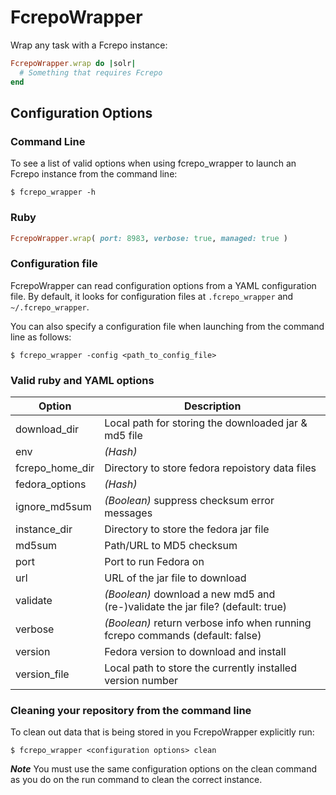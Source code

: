 # FcrepoWrapper

Wrap any task with a Fcrepo instance:

```ruby
FcrepoWrapper.wrap do |solr|
  # Something that requires Fcrepo
end
```

## Configuration Options

### Command Line
To see a list of valid options when using fcrepo_wrapper to launch an Fcrepo instance from the command line:
```
$ fcrepo_wrapper -h
```

### Ruby
```ruby
FcrepoWrapper.wrap( port: 8983, verbose: true, managed: true )
```

### Configuration file
FcrepoWrapper can read configuration options from a YAML configuration file.
By default, it looks for configuration files at `.fcrepo_wrapper` and `~/.fcrepo_wrapper`.

You can also specify a configuration file when launching from the command line as follows:
```
$ fcrepo_wrapper -config <path_to_config_file>
```

### Valid ruby and YAML options
|Option           | Description                             |
|-----------------|-----------------------------------------|
| download_dir    | Local path for storing the downloaded jar & md5 file |
| env             | *(Hash)* |
| fcrepo_home_dir | Directory to store fedora repoistory data files |
| fedora_options  | *(Hash)* |
| ignore_md5sum   | *(Boolean)* suppress checksum error messages |
| instance_dir    | Directory to store the fedora jar file |
| md5sum          | Path/URL to MD5 checksum |
| port            | Port to run Fedora on |
| url             | URL of the jar file to download |
| validate        | *(Boolean)* download a new md5 and (re-)validate the jar file? (default: true) |
| verbose         | *(Boolean)* return verbose info when running fcrepo commands (default: false) |
| version         | Fedora version to download and install |
| version_file    | Local path to store the currently installed version number |

### Cleaning your repository from the command line

To clean out data that is being stored in you FcrepoWrapper explicitly run:
```
$ fcrepo_wrapper <configuration options> clean
```
***Note*** You must use the same configuration options on the clean command as you do on the run command to clean the correct instance.

